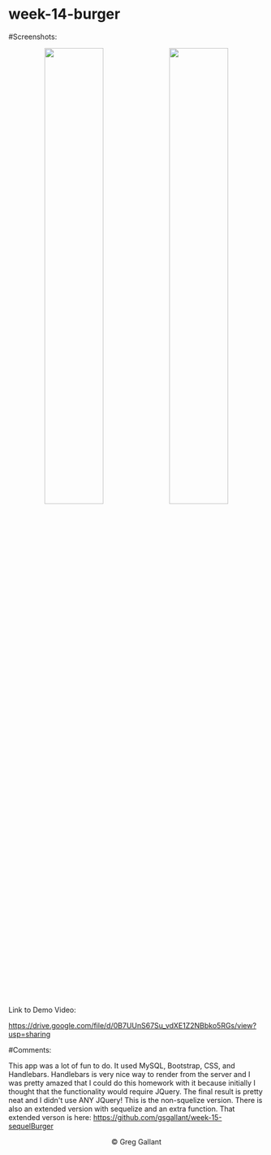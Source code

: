 # week-14-burger
#Screenshots:
<p align="center">
<span>
<img src="https://github.com/gsgallant/screenshots/blob/master/burgerdump/Screen%20Shot%202016-06-16%20at%2010.22.16%20PM.png" width="48%" height="auto"/>
<img src="https://github.com/gsgallant/screenshots/blob/master/burgerdump/Screen%20Shot%202016-06-16%20at%2010.22.47%20PM.png" width="48%" height="auto"/>
</span>
</p>




Link to Demo Video:

https://drive.google.com/file/d/0B7UUnS67Su_vdXE1Z2NBbko5RGs/view?usp=sharing




#Comments:

This app was a lot of fun to do.  It used MySQL, Bootstrap, CSS, and Handlebars.  Handlebars is very nice way to render from the server and I was pretty amazed that I could do this homework with it because initially I thought that the functionality would require JQuery.  The final result is pretty neat and I didn't use ANY JQuery!
This is the non-squelize version.  There is also an extended version with sequelize and an extra function.  That extended verson is here:
https://github.com/gsgallant/week-15-sequelBurger

<p align="center">
&copy; Greg Gallant
</p>
